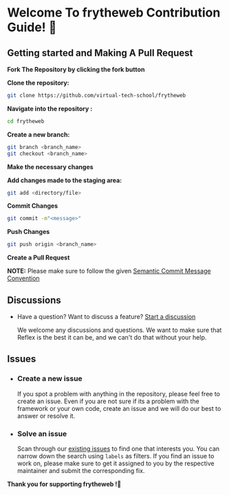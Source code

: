 # Welcome To frytheweb Contribution Guide! 🥳

## Getting started and Making A Pull Request

**Fork The Repository by clicking the fork button**

**Clone the repository:**
``` bash
git clone https://github.com/virtual-tech-school/frytheweb
```

**Navigate into the repository :**
``` bash
cd frytheweb
```

**Create a new branch:**
```bash
git branch <branch_name>
git checkout <branch_name>
```

**Make the necessary changes**

**Add changes made to the staging area:**
```bash
git add <directory/file>
```

**Commit Changes**
```bash
git commit -m"<message>"
```
**Push Changes**
```bash
git push origin <branch_name>
```

**Create a Pull Request**


**NOTE:** Please make sure to follow the given [Semantic Commit Message Convention](https://gist.github.com/joshbuchea/6f47e86d2510bce28f8e7f42ae84c716)

## Discussions

- Have a question? Want to discuss a feature? [Start a discussion](https://github.com/virtual-tech-school/frytheweb/discussions)

    We welcome any discussions and questions. We want to make sure that Reflex is the best it can be, and we can't do that without your help.

## Issues

* ### Create a new issue

    If you spot a problem with anything in the repository, please feel free to create an issue. Even if you are not sure if its a problem with the framework or your own code, create an issue and we will do our best to answer or resolve it.

* ### Solve an issue

    Scan through our [existing issues](https://github.com/virtual-tech-school/frytheweb/issues) to find one that interests you. You can narrow down the search using `labels` as filters. If you find an issue to work on, please make sure to get it assigned to you by the respective maintainer and submit the corresponding fix.

**Thank you for supporting frytheweb !🎊**
